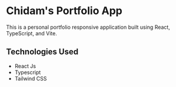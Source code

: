 # Chidam's Portfolio App

This is a personal portfolio responsive application built using React, TypeScript, and Vite.

## Technologies Used

- React Js
- Typescript
- Tailwind CSS


